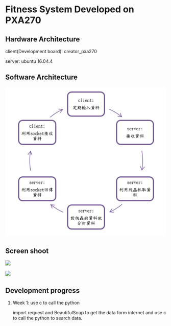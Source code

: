 # Fitness System Developed on PXA270
> 

## Hardware Architecture

client(Development board): creator_pxa270

server: ubuntu 16.04.4

## Software Architecture
![](https://github.com/SLdreaker/college_project_pxa270_fitness/raw/master/image/software.png)

## Screen shoot
![](https://github.com/SLdreaker/college_project_pxa270_fitness/raw/master/image/chat_client.png)

![](https://github.com/SLdreaker/college_project_pxa270_fitness/raw/master/image/chat_server.png)

## Development progress

1. Week 1: use c to call the python

	import request and BeautifulSoup to get the data form internet and use c to call the python to search data.

	

	
   




 
